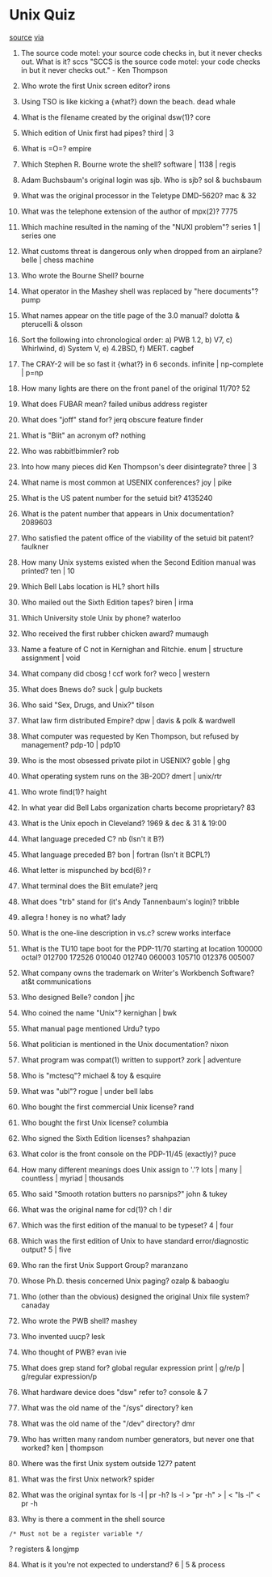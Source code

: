 # Unix Quiz
[source](https://books.google.com/books?id=-SgwMgu--2kC&pg=PA36)
[via](https://news.ycombinator.com/item?id=22106326)

1. The source code motel: your source code checks in, but it never checks out. What is it?
sccs
"SCCS is the source code motel: your code checks in but it never checks out." - Ken Thompson

2. Who wrote the first Unix screen editor?
irons

3. Using TSO is like kicking a {what?} down the beach.
dead whale

4. What is the filename created by the original dsw(1)?
core

5. Which edition of Unix first had pipes?
third | 3

6. What is =O=?
empire

7. Which Stephen R. Bourne wrote the shell?
software | 1138 | regis

8. Adam Buchsbaum's original login was sjb. Who is sjb?
sol & buchsbaum

9. What was the original processor in the Teletype DMD-5620?
mac & 32

10. What was the telephone extension of the author of mpx(2)?
7775

11. Which machine resulted in the naming of the "NUXI problem"?
series 1 | series one

12. What customs threat is dangerous only when dropped from an airplane?
belle | chess machine

13. Who wrote the Bourne Shell?
bourne

14. What operator in the Mashey shell was replaced by "here documents"?
pump

15. What names appear on the title page of the 3.0 manual?
dolotta & pterucelli & olsson

16. Sort the following into chronological order: a) PWB 1.2, b) V7, c) Whirlwind, d) System V, e) 4.2BSD, f) MERT.
cagbef

17. The CRAY-2 will be so fast it {what?} in 6 seconds.
infinite | np-complete | p=np

18. How many lights are there on the front panel of the original 11/70?
52

19. What does FUBAR mean?
failed unibus address register

20. What does "joff" stand for?
jerq obscure feature finder

21. What is "Blit" an acronym of?
nothing

22. Who was rabbit!bimmler?
rob

23. Into how many pieces did Ken Thompson's deer disintegrate?
three | 3

24. What name is most common at USENIX conferences?
joy | pike

25. What is the US patent number for the setuid bit?
4135240

26. What is the patent number that appears in Unix documentation?
2089603

27. Who satisfied the patent office of the viability of the setuid bit patent?
faulkner

28. How many Unix systems existed when the Second Edition manual was printed?
ten | 10

29. Which Bell Labs location is HL?
short hills

30. Who mailed out the Sixth Edition tapes?
biren | irma

31. Which University stole Unix by phone?
waterloo

32. Who received the first rubber chicken award?
mumaugh

33. Name a feature of C not in Kernighan and Ritchie.
enum | structure assignment | void

34. What company did cbosg ! ccf work for?
weco | western

35. What does Bnews do?
suck | gulp buckets

36. Who said "Sex, Drugs, and Unix?"
tilson

37. What law firm distributed Empire?
dpw | davis & polk & wardwell

38. What computer was requested by Ken Thompson, but refused by management?
pdp-10 | pdp10

39. Who is the most obsessed private pilot in USENIX?
goble | ghg

40. What operating system runs on the 3B-20D?
dmert | unix/rtr

41. Who wrote find(1)?
haight

42. In what year did Bell Labs organization charts become proprietary?
83

43. What is the Unix epoch in Cleveland?
1969 & dec & 31 & 19:00
44. What language preceded C?
nb
(Isn't it B?)

45. What language preceded B?
bon | fortran
(Isn't it BCPL?)

46. What letter is mispunched by bcd(6)?
r

47. What terminal does the Blit emulate?
jerq

48. What does "trb" stand for (it's Andy Tannenbaum's login)?
tribble

49. allegra ! honey is no what?
lady

50. What is the one-line description in vs.c?
screw works interface

51. What is the TU10 tape boot for the PDP-11/70 starting at location 100000 octal?
012700 172526 010040 012740 060003 105710 012376 005007

52. What company owns the trademark on Writer's Workbench Software?
at&t communications

53. Who designed Belle?
condon | jhc

54. Who coined the name "Unix"?
kernighan | bwk

55. What manual page mentioned Urdu?
typo

56. What politician is mentioned in the Unix documentation?
nixon

57. What program was compat(1) written to support?
zork | adventure

58. Who is "mctesq"?
michael & toy & esquire
59. What was "ubl"?
rogue | under bell labs

60. Who bought the first commercial Unix license?
rand

61. Who bought the first Unix license?
columbia

62. Who signed the Sixth Edition licenses?
shahpazian

63. What color is the front console on the PDP-11/45 (exactly)?
puce

64. How many different meanings does Unix assign to '.'?
lots | many | countless | myriad | thousands

65. Who said "Smooth rotation butters no parsnips?"
john & tukey

66. What was the original name for cd(1)?
ch ! dir

67. Which was the first edition of the manual to be typeset?
4 | four

68. Which was the first edition of Unix to have standard error/diagnostic output?
5 | five

69. Who ran the first Unix Support Group?
maranzano

70. Whose Ph.D. thesis concerned Unix paging?
ozalp & babaoglu

71. Who (other than the obvious) designed the original Unix file system?
canaday

72. Who wrote the PWB shell?
mashey

73. Who invented uucp?
lesk

74. Who thought of PWB?
evan ivie

75. What does grep stand for?
global regular expression print | g/re/p | g/regular expression/p

76. What hardware device does "dsw" refer to?
console & 7

77. What was the old name of the "/sys" directory?
ken

78. What was the old name of the "/dev" directory?
dmr

79. Who has written many random number generators, but never one that worked?
ken | thompson

80. Where was the first Unix system outside 127?
patent

81. What was the first Unix network?
spider

82. What was the original syntax for ls -l | pr -h?
ls -l > "pr -h" > | < "ls -l" < pr -h

83. Why is there a comment in the shell source
```
/* Must not be a register variable */
```
?
registers & longjmp

84. What is it you're not expected to understand?
6 | 5 & process
